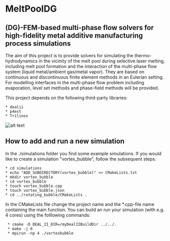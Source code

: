 # MeltPoolDG
## (DG)-FEM-based multi-phase flow solvers for high-fidelity metal additive manufacturing process simulations

The aim of this project is to provide solvers for simulating the thermo-hydrodynamics in the vicinity of the melt pool during selective laser melting, including melt pool formation and the interaction of the multi-phase flow system (liquid metal/ambient gas/metal vapor). They are based on continuous and discontinuous finite element methods in an Eulerian setting. For modelling interfaces in the multi-phase flow problem including evaporation, level set methods and phase-field methods will be provided.

This project depends on the following third-party libraries:

    * dealii
    * p4est
    * Trilinos

![alt text](https://github.com/mschreter/MeltPoolDG/blob/master/MeltPoolDG.png?raw=true)

## How to add and run a new simulation

In the ./simulations folder you find some example simulations. If you would like to create a simulation "vortex_bubble", follow the subsequent steps:

    * cd simulations
    * echo "ADD_SUBDIRECTORY(vortex_bubble)" << CMakeLists.txt
    * mkdir vortex_bubble
    * cd vortex_bubble    
    * touch vortex_bubble.cpp
    * touch vortex_bubble.json
    * cd ../rotating_bubble/CMakeLists .
   
In the CMakeLists file change the project name and the *.cpp-file name containing the main function. You can build an run your simulation (with e.g. 4 cores) using the folllowing commands:
     
     * cmake -D DEAL_II_DIR=/myDealIIBuildDir ../../.
     * make -j 6 
     * mpirun -np 4 ./vortexbubble





